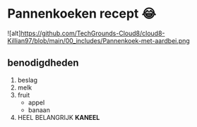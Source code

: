 # Pannenkoeken recept :joy:
![alt]https://github.com/TechGrounds-Cloud8/cloud8-Killian97/blob/main/00_includes/Pannenkoek-met-aardbei.png

## benodigdheden
1. beslag
2. melk
3. fruit
    - appel
    - banaan
4. HEEL BELANGRIJK **KANEEL**

